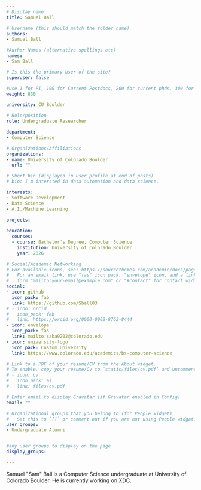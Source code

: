 ```yaml
---
# Display name
title: Samuel Ball

# Username (this should match the folder name)
authors:
- Samuel Ball

#Author Names (alternative spellings etc)
names:
- Sam Ball

# Is this the primary user of the site?
superuser: false

#Use 1 for PI, 100 for Current Postdocs, 200 for current phds, 300 for current masters, 400 for current undergrads, 800 for alum postdocs, 810 for alum phds, 820 for alum masters, and 830 for alum undergrads, 900 for tools, 1000 for projects
weight: 830

university: CU Boulder

# Role/position
role: Undergraduate Researcher

department:
- Computer Science

# Organizations/Affiliations
organizations:
- name: University of Colorado Boulder
  url: ""

# Short bio (displayed in user profile at end of posts)
# bio: I'm intersted in data automation and data science.

interests:
- Software Development
- Data Science
- A.I./Machine Learning
  
projects:

education:
  courses:
  - course: Bachelor's Degree, Computer Science
    institution: University of Colorado Boulder
    year: 2026

# Social/Academic Networking
# For available icons, see: https://sourcethemes.com/academic/docs/page-builder/#icons
#   For an email link, use "fas" icon pack, "envelope" icon, and a link in the
#   form "mailto:your-email@example.com" or "#contact" for contact widget.
social:
- icon: github
  icon_pack: fab
  link: https://github.com/Sball03
# - icon: orcid
#   icon_pack: fab
#   link: https://orcid.org/0000-0002-8762-8444
- icon: envelope
  icon_pack: fas
  link: mailto:saba9202@colorado.edu 
- icon: university-logo
  icon_pack: Custom_University
  link: https://www.colorado.edu/academics/bs-computer-science

# Link to a PDF of your resume/CV from the About widget.
# To enable, copy your resume/CV to `static/files/cv.pdf` and uncomment the lines below.
# - icon: cv
#   icon_pack: ai
#   link: files/cv.pdf

# Enter email to display Gravatar (if Gravatar enabled in Config)
email: ""

# Organizational groups that you belong to (for People widget)
#   Set this to `[]` or comment out if you are not using People widget.
user_groups:
- Undergraduate Alumni


#any user groups to display on the page
display_groups:

---
```

Samuel "Sam" Ball is a Computer Science undergraduate at University of Colorado Boulder. He is currently working on XDC.
